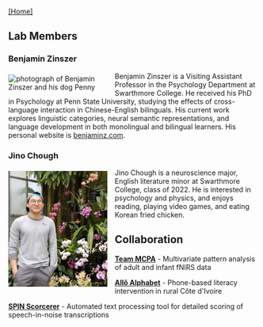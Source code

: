 [\[Home\]](index.html)

## Lab Members

### Benjamin Zinszer
<p style="clear:both;"><img align="left" src="https://avatars0.githubusercontent.com/u/14100363" alt="photograph of Benjamin Zinszer and his dog Penny" style="margin: 5px 15px 5px 0px; width:200px;float:left;">
Benjamin Zinszer is a Visiting Assistant Professor in the Psychology Department at Swarthmore College. He received his PhD in Psychology at Penn State University,
studying the effects of cross-language interaction in Chinese-English bilinguals. His current work explores linguistic categories, neural semantic representations,
and language development in both monolingual and bilingual learners. His personal website is <a href='http://benjaminz.com'>benjaminz.com</a>.</p>

### Jino Chough
<p style="clear:both;"><img align="left" src="images/jino.jpg" alt="photograph of Jino Chough and orchids" style="margin: 5px 15px 5px 0px; width:200px;float:left;clear:both;">
Jino Chough is a neuroscience major, English literature minor at Swarthmore College, class of 2022.  He is interested in psychology and physics, and enjoys reading,
playing video games, and eating Korean fried chicken.</p>

## Collaboration
[**Team MCPA**](http://teammcpa.github.io/) - Multivariate pattern analysis of adult and infant fNIRS data

[**Allô Alphabet**](https://sites.udel.edu/boldlab/current-projects/) - Phone-based literacy intervention in rural Côte d'Ivoire

[**SPIN Scorcerer**](http://spin-scorcerer.github.io/) - Automated text processing tool for detailed scoring of speech-in-noise transcriptions
